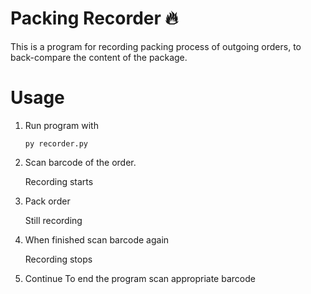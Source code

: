 # Packing Recorder :fire:
This is a program for recording packing process of outgoing orders, to back-compare the content of the package.
# Usage 
1. Run program with

    `
    py recorder.py
    `

2. Scan barcode of the order.

    Recording starts  

3. Pack order

    Still recording

4. When finished scan barcode again

    Recording stops

5. Continue
    To end the program scan appropriate barcode
